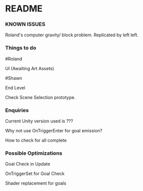 # README #

### KNOWN ISSUES ###
Roland's computer gravity/ block problem. Replicated by left left.

### Things to do ###

#Roland

UI (Awaiting Art Assets)

#Shawn

End Level

Check Scene Selection prototype.

### Enquiries ###

Current Unity version used is ???

Why not use OnTriggerEnter for goal emission?

How to check for all complete

### Possible Optimizations ###

Goal Check in Update

OnTriggerSet for Goal Check

Shader replacement for goals

